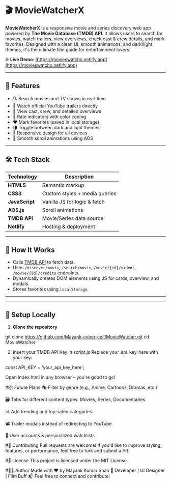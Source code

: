 # 🎬 MovieWatcherX

**MovieWatcherX** is a responsive movie and series discovery web app powered by **The Movie Database (TMDB) API**. It allows users to search for movies, watch trailers, view overviews, check cast & crew details, and mark favorites. Designed with a clean UI, smooth animations, and dark/light themes, it's the ultimate film guide for entertainment lovers.

🌐 **Live Demo**: [https://movieswatchx.netlify.app](https://movieswatchx.netlify.app)


---

## 🚀 Features

- 🔍 Search movies and TV shows in real-time
- 🎥 Watch official YouTube trailers directly
- 👤 View cast, crew, and detailed overviews
- 🌟 Rate indicators with color coding
- ❤️ Mark favorites (saved in local storage)
- 🌗 Toggle between dark and light themes
- 📱 Responsive design for all devices
- 💨 Smooth scroll animations using AOS

---

## 🛠 Tech Stack

| Technology    | Description                    |
|---------------|--------------------------------|
| **HTML5**     | Semantic markup                |
| **CSS3**      | Custom styles + media queries  |
| **JavaScript**| Vanilla JS for logic & fetch   |
| **AOS.js**    | Scroll animations              |
| **TMDB API**  | Movie/Series data source       |
| **Netlify**   | Hosting & deployment           |

---

## 🧠 How It Works

- Calls [TMDB API](https://www.themoviedb.org/documentation/api) to fetch data.
- Uses `/discover/movie`, `/search/movie`, `/movie/{id}/videos`, `/movie/{id}/credits` endpoints.
- Dynamically creates DOM elements using JS for cards, overview, and modals.
- Stores favorites using `localStorage`.

---


---

## 🧪 Setup Locally

1. **Clone the repository**  

git clone https://github.com/Mayank-cyber-cell/MovieWatcher.git
cd MovieWatcher


2. Insert your TMDB API Key in script.js
Replace your_api_key_here with your key:


const API_KEY = 'your_api_key_here';

Open index.html in any browser – you're good to go!

#📦 Future Plans
🎭 Filter by genre (e.g., Anime, Cartoons, Dramas, etc.)

🗃 Tabs for different content types: Movies, Series, Documentaries

📊 Add trending and top-rated categories

📽 Trailer modals instead of redirecting to YouTube

🔐 User accounts & personalized watchlists

#🤝 Contributing
Pull requests are welcome! If you'd like to improve styling, features, or performance, feel free to fork and submit a PR.

#📄 License
This project is licensed under the MIT License.

#🙋‍♂️ Author
Made with ❤️ by Mayank Kumar Shah
🪪 Developer | UI Designer | Film Buff
📬 Feel free to connect and contribute!



